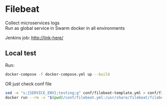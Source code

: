 # Filebeat

Collect microservices logs  
Run as global service in Swarm docker in all environments

Jenkins job: <http://link-here/>

## Local test

Run:

```bash
docker-compose -f docker-compose.yml up --build
```

OR just check conf file

```bash
sed -e "s;{SERVICE_ENV};testing;g" conf/filebeat-template.yml > conf/filebeat.yml
docker run --rm -v "$(pwd)/conf/filebeat.yml:/usr/share/filebeat/filebeat.yml" docker.elastic.co/beats/filebeat-oss:6.6.0 filebeat test config
```
